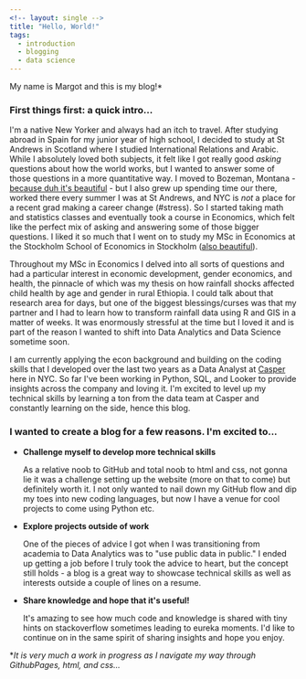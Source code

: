 ```yaml
---
<!-- layout: single -->
title: "Hello, World!"
tags:
  - introduction
  - blogging
  - data science
---
```


My name is Margot and this is my blog!\*

### First things first: a quick intro...

I'm a native New Yorker and always had an itch to travel. After studying abroad in Spain for my junior year of high school, I decided to study at St Andrews in Scotland where I studied International Relations and Arabic. While I absolutely loved both subjects, it felt like I got really good *asking* questions about how the world works, but I wanted to answer some of those questions in a more quantitative way. I moved to Bozeman, Montana - [because duh it's beautiful](http://www.visitmt.com/) - but I also grew up spending time our there, worked there every summer I was at St Andrews, and NYC is *not* a place for a recent grad making a career change (#stress). So I started taking math and statistics classes and eventually took a course in Economics, which felt like the perfect mix of asking and answering some of those bigger questions. I liked it so much that I went on to study my MSc in Economics at the Stockholm School of Economics in Stockholm ([also beautiful](https://www.visitstockholm.com/)).

Throughout my MSc in Economics I delved into all sorts of questions and had a particular interest in economic development, gender economics, and health, the pinnacle of which was my thesis on how rainfall shocks affected child health by age and gender in rural Ethiopia. I could talk about that research area for days, but one of the biggest blessings/curses was that my partner and I had to learn how to transform rainfall data using R and GIS in a matter of weeks. It was enormously stressful at the time but I loved it and is part of the reason I wanted to shift into Data Analytics and Data Science sometime soon.

I am currently applying the econ background and building on the coding skills that I developed over the last two years as a Data Analyst at [Casper](https://casper.com/) here in NYC. So far I've been working in Python, SQL, and Looker to provide insights across the company and loving it. I'm excited to level up my technical skills by learning a ton from the data team at Casper and constantly learning on the side, hence this blog.

### I wanted to create a blog for a few reasons. I'm excited to...

* **Challenge myself to develop more technical skills**

	As a relative noob to GitHub and total noob to html and css, not gonna lie it was a challenge setting up the website (more on that to come) but definitely worth it. I not only wanted to nail down my GitHub flow and dip my toes into new coding languages, but now I have a venue for cool projects to come using Python etc. 

* **Explore projects outside of work**

	One of the pieces of advice I got when I was transitioning from academia to Data Analytics was to "use public data in public." I ended up getting a job before I truly took the advice to heart, but the concept still holds - a blog is a great way to showcase technical skills as well as interests outside a couple of lines on a resume.

* **Share knowledge and hope that it's useful!**

	It's amazing to see how much code and knowledge is shared with tiny hints on stackoverflow sometimes leading to eureka moments. I'd like to continue on in the same spirit of sharing insights and hope you enjoy.

\*_It is very much a work in progress as I navigate my way through GithubPages, html, and css..._